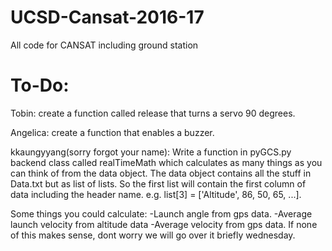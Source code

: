 # UCSD-Cansat-2016-17
All code for CANSAT including ground station


# To-Do:

Tobin: create a function called release that turns a servo 90 degrees.

Angelica: create a function that enables a buzzer.

kkaungyyang(sorry forgot your name): Write a function in pyGCS.py backend class called realTimeMath 
which calculates as many things as you can think of from the data object. 
The data object contains all the stuff in Data.txt but as list of lists. 
So the first list will contain the first column of data including the header name. 
e.g. list[3] = ['Altitude', 86, 50, 65, ...].

Some things you could calculate:
-Launch angle from gps data.
-Average launch velocity from altitude data
-Average velocity from gps data.
If none of this makes sense, dont worry we will go over it briefly wednesday.  
